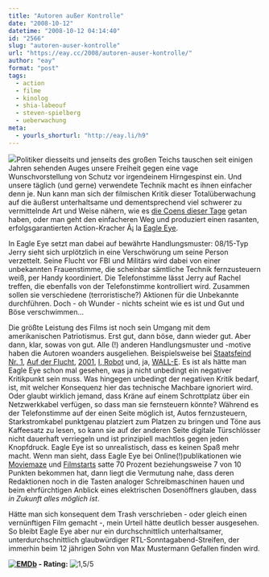 ```yaml
---
title: "Autoren außer Kontrolle"
date: "2008-10-12"
datetime: "2008-10-12 04:14:40"
id: "2566"
slug: "autoren-auser-kontrolle"
url: "https://eay.cc/2008/autoren-auser-kontrolle/"
author: "eay"
format: "post"
tags:
  - action
  - filme
  - kinolog
  - shia-labeouf
  - steven-spielberg
  - ueberwachung
meta:
  - yourls_shorturl: "http://eay.li/h9"
---
```


![](/uploads/2008/eagleeye.jpg)Politiker diesseits und jenseits des großen Teichs tauschen seit einigen Jahren sehenden Auges unsere Freiheit gegen eine vage Wunschvorstellung von Schutz vor irgendeinem Hirngespinst ein. Und unsere täglich (und gerne) verwendete Technik macht es ihnen einfacher denn je. Nun kann man sich der filmischen Kritik dieser Totalüberwachung auf die äußerst unterhaltsame und dementsprechend viel schwerer zu vermittelnde Art und Weise nähern, wie es [die Coens dieser Tage](//eay.cc/2008/du-weist-dass-du-nichts-weist/) getan haben, oder man geht den einfacheren Weg und produziert einen rasanten, erfolgsgarantierten Action-Kracher Ã¡ la [Eagle Eye](http://www.imdb.com/title/tt1059786/).

In Eagle Eye setzt man dabei auf bewährte Handlungsmuster: 08/15-Typ Jerry sieht sich urplötzlich in eine Verschwörung um seine Person verzettelt. Seine Flucht vor FBI und Militärs wird dabei von einer unbekannten Frauenstimme, die scheinbar sämtliche Technik fernzusteuern weiß, per Handy koordiniert. Die Telefonstimme lässt Jerry auf Rachel treffen, die ebenfalls von der Telefonstimme kontrolliert wird. Zusammen sollen sie verschiedene (terroristische?) Aktionen für die Unbekannte durchführen. Doch - oh Wunder - nichts scheint wie es ist und Gut und Böse verschwimmen...

Die größte Leistung des Films ist noch sein Umgang mit dem amerikanischen Patriotismus. Erst gut, dann böse, dann wieder gut. Aber dann, klar, sowas von gut. Alle (!) anderen Handlungsmuster und -motive haben die Autoren woanders ausgeliehen. Beispielsweise bei [Staatsfeind Nr. 1](http://www.amazon.de/exec/obidos/ASIN/B00005NFD0/eayznet-21), [Auf der Flucht](http://www.amazon.de/exec/obidos/ASIN/B00005UQZ5/eayznet-21), [2001](http://www.amazon.de/exec/obidos/ASIN/B0019GZ9FK/eayznet-21), [I, Robot](http://www.amazon.de/exec/obidos/ASIN/B0002ZUHP6/eayznet-21) und, ja, [WALL-E](//eay.cc/2008/wall-e-and-eve-in-love/). Es ist als hätte man Eagle Eye schon mal gesehen, was ja nicht unbedingt ein negativer Kritikpunkt sein muss. Was hingegen unbedingt der negativen Kritik bedarf, ist, mit welcher Konsequenz hier das technische Machbare ignoriert wird. Oder glaubt wirklich jemand, dass Kräne auf einem Schrottplatz über ein Netzwerkkabel verfügen, so dass man sie fernsteuern könnte? Während es der Telefonstimme auf der einen Seite möglich ist, Autos fernzusteuern, Starkstromkabel punktgenau platziert zum Platzen zu bringen und Töne aus Kaffeesatz zu lesen, so kann sie auf der anderen Seite digitale Türschlösser nicht dauerhaft verriegeln und ist prinzipiell machtlos gegen jeden Knopfdruck. Eagle Eye ist so unrealistisch, dass es keinen Spaß mehr macht. Wenn man sieht, dass Eagle Eye bei Online(!)publikationen wie [Moviemaze](http://www.moviemaze.de/filme/2495/eagle-eye.html) und [Filmstarts](http://www.filmstarts.de/kritiken/74785-Eagle-Eye.html) satte 70 Prozent beziehungsweise 7 von 10 Punkten bekommen hat, dann liegt die Vermutung nahe, dass deren Redaktionen noch in die Tasten analoger Schreibmaschinen hauen und beim ehrfürchtigen Anblick eines elektrischen Dosenöffners glauben, dass _in Zukunft alles möglich ist_.

Hätte man sich konsequent dem Trash verschrieben - oder gleich einen vernünftigen Film gemacht -, mein Urteil hätte deutlich besser ausgesehen. So bleibt Eagle Eye aber nur ein durchschnittlich unterhaltsamer, unterdurchschnittlich glaubwürdiger RTL-Sonntagabend-Streifen, der immerhin beim 12 jährigen Sohn von Max Mustermann Gefallen finden wird.

 **[![EMDb](/uploads/pages/emdb/emdb_mini.gif)](http://eay.cc/emdb/) - Rating:** ![1,5/5](/uploads/pages/emdb/s_1-5.gif)
